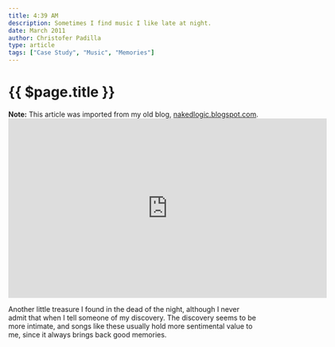 ```yaml
---
title: 4:39 AM
description: Sometimes I find music I like late at night.
date: March 2011
author: Christofer Padilla
type: article
tags: ["Case Study", "Music", "Memories"]
---
```


# {{ $page.title }}

<div class="info"><b>Note:</b> This article was imported from my old blog, <a href="http://nakedlogic.blogspot.com/2011/03/439-am.html">nakedlogic.blogspot.com</a>.</div>

<div class="resp-container">
  <iframe class="resp-iframe" width="640" height="360" src="https://www.youtube.com/embed/jc3ZAs17uAg" frameborder="0" allow="accelerometer; autoplay; clipboard-write; encrypted-media; gyroscope; picture-in-picture" allowfullscreen></iframe>
</div>

Another little treasure I found in the dead of the night, although I never admit that when I tell someone of my discovery. The discovery seems to be more intimate, and songs like these usually hold more sentimental value to me, since it always brings back good memories.

<TagLinks />

<Comments />
